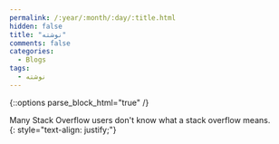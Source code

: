 ```yaml
---
permalink: /:year/:month/:day/:title.html
hidden: false
title: "نوشته"
comments: false
categories:
  - Blogs
tags:
  - نوشته
---
```


{::options parse_block_html="true" /}
<div>
Many Stack Overflow users don't know what a stack overflow means.
</div>
{: style="text-align: justify;"}